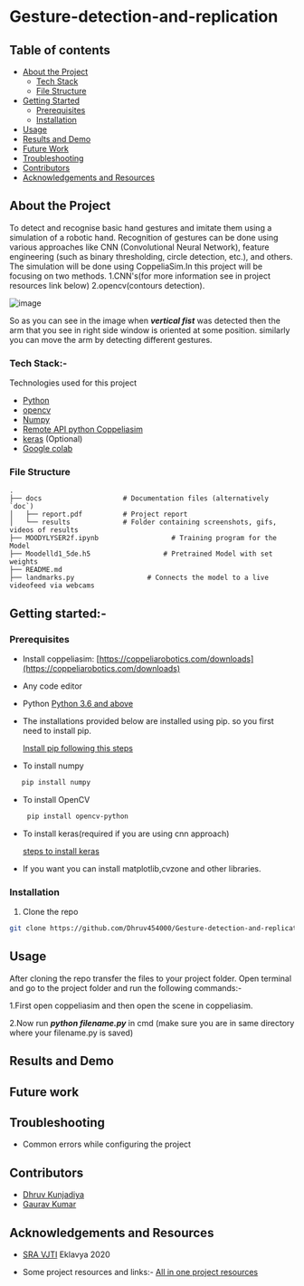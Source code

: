 # Gesture-detection-and-replication
## Table of contents
* [About the Project](https://github.com/Dhruv454000/Gesture-detection-and-replication/edit/develop/README.md#:~:text=Acknowledgements%20and%20Resources-,About%20the%20Project,-To%20detect%20and)
  * [Tech Stack](https://github.com/Dhruv454000/Gesture-detection-and-replication/edit/develop/README.md#:~:text=detecting%20different%20gestures.-,Tech%20Stack%3A-,-Technologies%20used%20for)
  * [File Structure](https://github.com/Dhruv454000/Gesture-detection-and-replication/edit/develop/README.md#:~:text=Google%20colab-,File%20Structure,-.%0A%E2%94%9C%E2%94%80%E2%94%80%20docs%20%20%20%20%20%20%20%20%20%20%20%20%20%20%20%20%20%20%20%20%23%20Documentation%20files)
* [Getting Started](https://github.com/Dhruv454000/Gesture-detection-and-replication/edit/develop/README.md#:~:text=videofeed%20via%20webcams-,Getting%20started%3A-,-Prerequisites)
  * [Prerequisites](https://github.com/Dhruv454000/Gesture-detection-and-replication/edit/develop/README.md#:~:text=videofeed%20via%20webcams-,Getting%20started%3A-,-Prerequisites)
  * [Installation](https://github.com/Dhruv454000/Gesture-detection-and-replication/edit/develop/README.md#:~:text=and%20other%20libraries.-,Installation,-Clone%20the%20repo)
 * [Usage](https://github.com/Dhruv454000/Gesture-detection-and-replication/edit/develop/README.md#:~:text=detection-and-replication-,Usage,-After%20cloning%20the)
 * [Results and Demo](#results-and-demo) 
* [Future Work](#future-work)
* [Troubleshooting](#troubleshooting)
* [Contributors](#contributors)
* [Acknowledgements and Resources](#acknowledgements-and-resources)
 
## About the Project
To detect and recognise basic hand gestures and imitate them using a simulation of a robotic hand. Recognition of gestures can be done using various approaches like CNN (Convolutional Neural Network), feature engineering (such as binary thresholding, circle detection, etc.), and others. The simulation will be done using CoppeliaSim.In this project will be focusing on two methods. 1.CNN's(for more information see in project resources link below) 2.opencv(contours detection).

![image](https://user-images.githubusercontent.com/84779934/137261894-87074cd3-31a4-4884-a320-50d0a9f6aa65.png)

So as you can see in the image when **_vertical fist_** was detected then the arm that you see in right side window is oriented at some position.
similarly you can move the arm by detecting different gestures.

### Tech Stack:-
Technologies used for this project
* [Python](https://www.python.org/)
* [opencv](https://opencv.org/)
* [Numpy](https://numpy.org/doc/#)
* [Remote API python Coppeliasim](https://www.coppeliarobotics.com/helpFiles/en/remoteApiFunctionsPython.htm)
* [keras](https://keras.io/) (Optional)
* [Google colab](https://colab.research.google.com/)


### File Structure
    .
    ├── docs                    # Documentation files (alternatively `doc`)
    │   ├── report.pdf          # Project report
    │   └── results             # Folder containing screenshots, gifs, videos of results
    ├── MOODYLYSER2f.ipynb                  # Training program for the Model
    ├── Moodelld1_5de.h5                  # Pretrained Model with set weights
    ├── README.md
    ├── landmarks.py                  # Connects the model to a live videofeed via webcams

## Getting started:-


### Prerequisites
* Install coppeliasim:   [https://coppeliarobotics.com/downloads](https://coppeliarobotics.com/downloads)

* Any code editor

* Python  [Python 3.6 and above](https://www.python.org/downloads/release/python-360/)
* The installations provided below are installed using pip. so you first need to install pip.

     [Install pip following this steps](https://www.geeksforgeeks.org/how-to-install-pip-on-windows/)
* To install numpy
 ```sh
    pip install numpy
  ```
* To install OpenCV
  ```sh
   pip install opencv-python
  ```
* To install keras(required if you are using cnn approach)

  [steps to install keras](https://www.tutorialspoint.com/keras/keras_installation.htm)
  
* If you want you can install matplotlib,cvzone and other libraries.
### Installation
1. Clone the repo
```sh
git clone https://github.com/Dhruv454000/Gesture-detection-and-replication
```
## Usage

After cloning the repo transfer the files to your project folder. Open terminal and go to the project folder and run the following commands:-

1.First open coppeliasim and then open the scene in coppeliasim.

2.Now run **_python filename.py_** in cmd (make sure you are in same directory where your filename.py is saved)

## Results and Demo


## Future work

## Troubleshooting

* Common errors while configuring the project

## Contributors
* [Dhruv Kunjadiya](https://github.com/Dhruv454000)
* [Gaurav Kumar](https://github.com/GauravKumar9920)

## Acknowledgements and Resources
* [SRA VJTI](https://www.sravjti.in/) Eklavya 2020


 * Some project resources and links:-
   [All in one project resources]( https://docs.google.com/document/d/1Ho3gW0fzOjTQDwivSkv8w53ms3cHyDvEvNnYnVq8qrg/edit)
  

